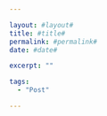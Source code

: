 ```yaml
---

layout: #layout#
title: #title#
permalink: #permalink#
date: #date#

excerpt: ""

tags:
  - "Post"

---
```



